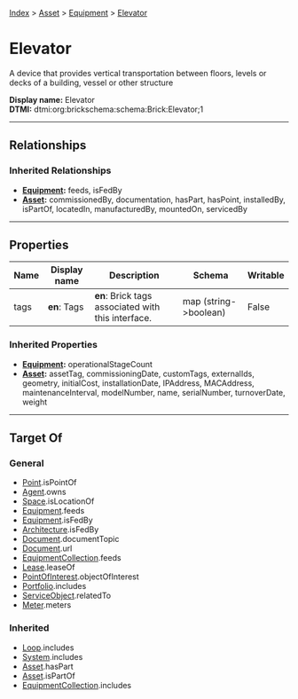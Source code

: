 [Index](../../index.md) > [Asset](../Asset.md) > [Equipment](Equipment.md) > [Elevator](#)
# Elevator

A device that provides vertical transportation between floors, levels or decks of a building, vessel or other structure


**Display name:** Elevator<br />
**DTMI:** dtmi:org:brickschema:schema:Brick:Elevator;1

---

## Relationships

### Inherited Relationships
* **[Equipment](Equipment.md):** feeds, isFedBy
* **[Asset](../Asset.md):** commissionedBy, documentation, hasPart, hasPoint, installedBy, isPartOf, locatedIn, manufacturedBy, mountedOn, servicedBy

---

## Properties

|Name|Display name|Description|Schema|Writable|
|-|-|-|-|-|
|tags|**en**: Tags|**en**: Brick tags associated with this interface.|map (string->boolean)|False|
### Inherited Properties
* **[Equipment](Equipment.md):** operationalStageCount
* **[Asset](../Asset.md):** assetTag, commissioningDate, customTags, externalIds, geometry, initialCost, installationDate, IPAddress, MACAddress, maintenanceInterval, modelNumber, name, serialNumber, turnoverDate, weight

---

## Target Of
### General
* [Point](../../Point/Point.md).isPointOf
* [Agent](../../Agent/Agent.md).owns
* [Space](../../Space/Space.md).isLocationOf
* [Equipment](Equipment.md).feeds
* [Equipment](Equipment.md).isFedBy
* [Architecture](../../Space/Architecture/Architecture.md).isFedBy
* [Document](../../Information/Document/Document.md).documentTopic
* [Document](../../Information/Document/Document.md).url
* [EquipmentCollection](../../Collection/Equipment-.md).feeds
* [Lease](../../Event/Lease.md).leaseOf
* [PointOfInterest](../../Information/PointOfInterest.md).objectOfInterest
* [Portfolio](../../Collection/Portfolio.md).includes
* [ServiceObject](../../Information/ServiceObject/ServiceObject.md).relatedTo
* [Meter](Meter/Meter.md).meters
### Inherited
* [Loop](../../Collection/Loop/Loop.md).includes
* [System](../../Collection/System/System.md).includes
* [Asset](../Asset.md).hasPart
* [Asset](../Asset.md).isPartOf
* [EquipmentCollection](../../Collection/Equipment-.md).includes
